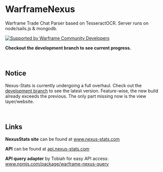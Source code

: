 # WarframeNexus
Warframe Trade Chat Parser based on TesseractOCR. Server runs on node/sails.js & mongodb.

[![Supported by Warframe Community Developers](https://raw.githubusercontent.com/WFCD/banner/master/banner.png)](https://github.com/WFCD "Supported by Warframe Community Developers")

**Checkout the development branch to see current progress.**

<br>

## Notice
Nexus-Stats is currently undergoing a full overhaul. Check out the [development branch](https://github.com/nexus-devs/warframe-nexus/tree/development) to see the latest version. Feature-wise, the new build already exceeds the previous. The only part missing now is the view layer/website.

<br>

## Links
**NexusStats site** can be found at www.nexus-stats.com

**API** can be found at [api.nexus-stats.com](https://api.nexus-stats.com)

**API query adapter** by Tobiah for easy API access: www.npmjs.com/package/warframe-nexus-query
